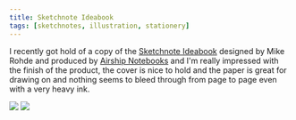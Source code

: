 ```yaml
---
title: Sketchnote Ideabook
tags: [sketchnotes, illustration, stationery]
---
```


I recently got hold of a copy of the [Sketchnote Ideabook](https://sketchnoteideabook.com) designed by Mike Rohde and produced by 
[Airship Notebooks](https://airship.store/products/sketchnote-ideabook) and I'm really impressed with the finish of the product, 
the cover is nice to hold and the paper is great for drawing on and nothing seems to bleed through from page to page even with a very 
heavy ink. 

<img src="/assets/img/posts/sketchnote-ideabook/front.jpg" />

<img src="/assets/img/posts/sketchnote-ideabook/back.jpg" />

